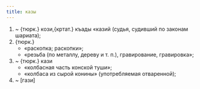 ```yaml
---
title: казы
---
```


1. ~ {тюрк.} кози,{кртат.} къады «казий (судья, судивший по законам шариата);
2. {тюрк.}
    * «раскопка; раскопки»;
    * «резьба (по металлу, дереву и т. п.), гравирование, гравировка»;
3. ~ {тюрк.} кази
    * «колбасная часть конской туши»;
    * «колбаса из сырой конины» (употребляемая отваренной);
4. ~ [гази]

